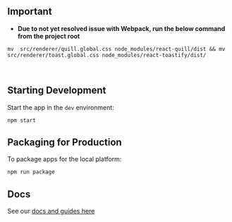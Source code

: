 ## Important

- **Due to not yet resolved issue with Webpack, run the below command from the project root**
```
mv  src/renderer/quill.global.css node_modules/react-quill/dist && mv src/renderer/toast.global.css node_modules/react-toastify/dist/
```
<br>


## Starting Development

Start the app in the `dev` environment:

```bash
npm start
```

## Packaging for Production

To package apps for the local platform:

```bash
npm run package
```

## Docs

See our [docs and guides here](https://electron-react-boilerplate.js.org/docs/installation)

